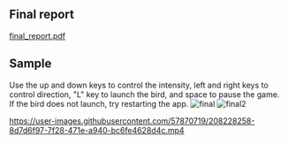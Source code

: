 ## Final report
[final_report.pdf](https://github.com/HarryHongg/Csci5611/files/10261360/final_report.pdf)


## Sample 
Use the up and down keys to control the intensity, left and right keys to control direction, "L" key to launch the bird, and space to pause the game.  
If the bird does not launch, try restarting the app.
![final](https://user-images.githubusercontent.com/57870719/208228246-291ba024-b970-460f-be8d-0a469cef5b5d.png)
![final2](https://user-images.githubusercontent.com/57870719/208228250-e06411d6-82b0-43c4-9f5c-ebadece88230.png)


https://user-images.githubusercontent.com/57870719/208228258-8d7d6f97-7f28-471e-a940-bc6fe4628d4c.mp4

